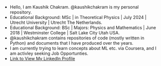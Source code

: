 -  Hello, I am Kaushik Chakram.  @kaushikchakram is my personal repository.
-  Educational Background: MSc | in Theoretical Physics | July 2024 | Utrecht University | Utrecht  The Netherlands.
-  Educational Background: BSc | Majors: Physics and Mathematics | June 2018 | Westminster College | Salt Lake City Utah USA.
-  @kaushikchakram contains repositories of code (mostly written in Python) and documents that I have produced over the years.
- I am currently trying to learn concepts about ML etc. via Coursera, and I am activley seeking Job Opportunties.
- [Link to View My LinkedIn Profile](https://www.linkedin.com/in/kaushik-chakram-suresh/)

<!---
kaushikchakram/kaushikchakram is a ✨ special ✨ repository because its `README.md` (this file) appears on your GitHub profile.
You can click the Preview link to take a look at your changes.
--->
